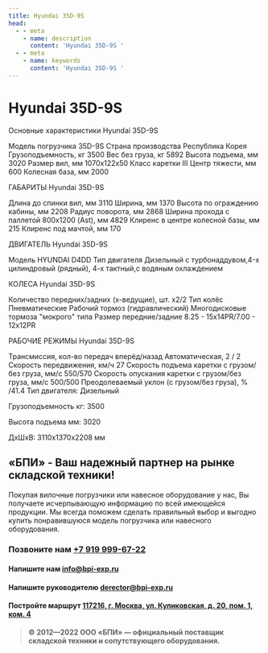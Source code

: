 ```yaml
---
title: Hyundai 35D-9S
head:
  - - meta
    - name: description
      content: 'Hyundai 35D-9S '
  - - meta
    - name: keywords 
      content: 'Hyundai 35D-9S '
---
```


# Hyundai 35D-9S
Основные характеристики Hyundai 35D-9S

Модель погрузчика
35D-9S
Страна производства
Республика Корея
Грузоподъемность, кг
3500
Вес без груза, кг
5892
Высота подъема, мм
3020
Размер вил, мм
1070x122x50
Класс каретки
III
Центр тяжести, мм
600
Колесная база, мм
2000

ГАБАРИТЫ Hyundai 35D-9S

Длина до спинки вил, мм
3110
Ширина, мм
1370
Высота по ограждению кабины, мм
2208
Радиус поворота, мм
2868
Ширина прохода с паллетой 800х1200 (Ast), мм
4829
Клиренс в центре колесной базы, мм
215
Клиренс под мачтой, мм
170

ДВИГАТЕЛЬ Hyundai 35D-9S

Модель
HYUNDAI D4DD
Тип двигателя
Дизельный с турбонаддувом,4-x цилиндровый (рядный), 4-х тактный,с водяным охлаждением

КОЛЕСА Hyundai 35D-9S

Количество передних/задних (х-ведущие), шт.
х2/2
Тип колёс
Пневматические
Рабочий тормоз (гидравлический)
Многодисковые тормоза "мокрого" типа
Размер передние/задние
8.25 - 15x14PR/7.00 - 12x12PR

РАБОЧИЕ РЕЖИМЫ Hyundai 35D-9S

Трансмиссия, кол-во передач вперёд/назад
Автоматическая, 2 / 2
Скорость передвижения, км/ч
27
Скорость подъема каретки с грузом/без груза, мм/с
550/570
Скорость опускания каретки с грузом/без груза, мм/с
500/500
Преодолеваемый уклон (с грузом/без груза), %
/41.4
Тип двигателя: Дизельный

Грузоподъемность кг: 3500

Высота подъема мм: 3020

ДxШxВ: 3110x1370x2208 мм





## «БПИ» - Ваш надежный партнер на рынке складской техники!

Покупая вилочные погрузчики или навесное оборудование у нас, Вы получаете исчерпывающую информацию по всей имеющейся продукции. Мы всегда поможем сделать правильный выбор и выгодно купить понравившуюся модель погрузчика или навесного оборудования.


### Позвоните нам <a href="tel:+79199996722">+7 919 999-67-22</a>

#### Напишите нам <a href="mailto:info@bpi-exp.ru">info@bpi-exp.ru</a>

#### Напишите руководителю <a href="mailto:derector@bpi-exp.ru">derector@bpi-exp.ru</a>

#### Постройте маршрут <a href="https://yandex.ru/maps/213/moscow/?from=api-maps&ll=37.560718%2C55.567506&mode=routes&origin=jsapi_2_1_79&rtext=~55.567988%2C37.560664&rtt=mt&ruri=~&z=19">117216, г. Москва, ул. Куликовская, д. 20, пом. 1, ком. 4</a>

> **© 2012—2022 ООО «БПИ» — официальный поставщик складской техники и сопутствующего оборудования.**
